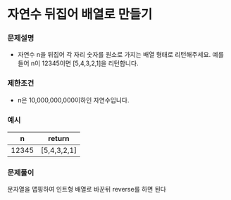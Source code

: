 # 자연수 뒤집어 배열로 만들기

### 문제설명
- 자연수 n을 뒤집어 각 자리 숫자를 원소로 가지는 배열 형태로 리턴해주세요. 예를들어 n이 12345이면 [5,4,3,2,1]을 리턴합니다.

### 제한조건

- n은 10,000,000,000이하인 자연수입니다.


### 예시

|n|return|
|:---:|:---:|
|12345|[5,4,3,2,1]|


### 문제풀이

문자열을 맵핑하여 인트형 배열로 바꾼뒤 reverse를 하면 된다